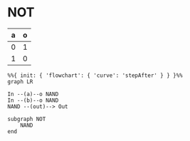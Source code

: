 # NOT

| a | o |
| - | - |
| 0 | 1 |
| 1 | 0 |

```mermaid
%%{ init: { 'flowchart': { 'curve': 'stepAfter' } } }%%
graph LR

In --(a)--o NAND
In --(b)--o NAND
NAND --(out)--> Out

subgraph NOT
    NAND
end
```
